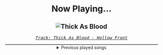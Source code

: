 <div align="center"> 
<h1>Now Playing...</h1>

![Thick As Blood](https://i.scdn.co/image/ab67616d00001e02d8a1f224d1e52b9bf338a7d4)
--
_<samp><a href="https://open.spotify.com/track/1ALVr49q6IjFtzMajHvaU9">Track: Thick As Blood - Hollow Front</a></samp>_

<div style="border: 1px #4B5054 solid"></div>
<details>
  <summary>
    Previous played songs
  </summary>
  <table>
    <thead>
      <tr>
        <th>
          Artist
        </th>
        <th>
          Song
        </th>
        <th>
          Link
        </th>
      </tr>
    </thead>
    <tbody>
      <tr><td>Hollow Front</td><td>Thick As Blood</td><td><a href="https://open.spotify.com/track/1ALVr49q6IjFtzMajHvaU9">https://open.spotify.com/track/1ALVr49q6IjFtzMajHvaU9</a></td></tr><tr><td>A Day To Remember</td><td>Miracle</td><td><a href="https://open.spotify.com/track/2ah5gOCogw00A62XBoepmc">https://open.spotify.com/track/2ah5gOCogw00A62XBoepmc</a></td></tr><tr><td>Imminence</td><td>Infectious</td><td><a href="https://open.spotify.com/track/7Aq4xs7pcJzKHczATqmiOY">https://open.spotify.com/track/7Aq4xs7pcJzKHczATqmiOY</a></td></tr><tr><td>Memphis May Fire</td><td>Death Inside</td><td><a href="https://open.spotify.com/track/7zInfRuot3nw0IWuSPYkkT">https://open.spotify.com/track/7zInfRuot3nw0IWuSPYkkT</a></td></tr><tr><td>Motionless In White</td><td>Scoring The End Of The World (feat. Mick Gordon)</td><td><a href="https://open.spotify.com/track/0Tkgl0sQyr6QO0IGmS8aa5">https://open.spotify.com/track/0Tkgl0sQyr6QO0IGmS8aa5</a></td></tr><tr><td>Daddyphatsnaps</td><td>Switch</td><td><a href="https://open.spotify.com/track/3NavWarj87gt87e8TgztYC">https://open.spotify.com/track/3NavWarj87gt87e8TgztYC</a></td></tr><tr><td>Bayside</td><td>How To Ruin Everything (Patience) [feat. Ice Nine Kills]</td><td><a href="https://open.spotify.com/track/7Fl0b9D0scfhSmflkS9YLE">https://open.spotify.com/track/7Fl0b9D0scfhSmflkS9YLE</a></td></tr><tr><td>HalaCG</td><td>Bad B!tch Magic</td><td><a href="https://open.spotify.com/track/2oCngs47O7ncIeMTpxbTGl">https://open.spotify.com/track/2oCngs47O7ncIeMTpxbTGl</a></td></tr><tr><td>Imminence</td><td>Jaded</td><td><a href="https://open.spotify.com/track/6syEBcinz3tRLPwM9Kdemo">https://open.spotify.com/track/6syEBcinz3tRLPwM9Kdemo</a></td></tr><tr><td>Nonpoint</td><td>Generation Idiot</td><td><a href="https://open.spotify.com/track/589bxq7vfH9S5xsf6QZYLz">https://open.spotify.com/track/589bxq7vfH9S5xsf6QZYLz</a></td></tr><tr><td>Nonpoint</td><td>Generation Idiot</td><td><a href="https://open.spotify.com/track/589bxq7vfH9S5xsf6QZYLz">https://open.spotify.com/track/589bxq7vfH9S5xsf6QZYLz</a></td></tr><tr><td>Nonpoint</td><td>Generation Idiot</td><td><a href="https://open.spotify.com/track/589bxq7vfH9S5xsf6QZYLz">https://open.spotify.com/track/589bxq7vfH9S5xsf6QZYLz</a></td></tr><tr><td>Nonpoint</td><td>Generation Idiot</td><td><a href="https://open.spotify.com/track/589bxq7vfH9S5xsf6QZYLz">https://open.spotify.com/track/589bxq7vfH9S5xsf6QZYLz</a></td></tr><tr><td>Nonpoint</td><td>Generation Idiot</td><td><a href="https://open.spotify.com/track/589bxq7vfH9S5xsf6QZYLz">https://open.spotify.com/track/589bxq7vfH9S5xsf6QZYLz</a></td></tr><tr><td>Nonpoint</td><td>Generation Idiot</td><td><a href="https://open.spotify.com/track/589bxq7vfH9S5xsf6QZYLz">https://open.spotify.com/track/589bxq7vfH9S5xsf6QZYLz</a></td></tr><tr><td>Nonpoint</td><td>Generation Idiot</td><td><a href="https://open.spotify.com/track/589bxq7vfH9S5xsf6QZYLz">https://open.spotify.com/track/589bxq7vfH9S5xsf6QZYLz</a></td></tr><tr><td>Nonpoint</td><td>Generation Idiot</td><td><a href="https://open.spotify.com/track/589bxq7vfH9S5xsf6QZYLz">https://open.spotify.com/track/589bxq7vfH9S5xsf6QZYLz</a></td></tr><tr><td>Nonpoint</td><td>Generation Idiot</td><td><a href="https://open.spotify.com/track/589bxq7vfH9S5xsf6QZYLz">https://open.spotify.com/track/589bxq7vfH9S5xsf6QZYLz</a></td></tr><tr><td>Nonpoint</td><td>Generation Idiot</td><td><a href="https://open.spotify.com/track/589bxq7vfH9S5xsf6QZYLz">https://open.spotify.com/track/589bxq7vfH9S5xsf6QZYLz</a></td></tr><tr><td>Upon A Burning Body</td><td>Til The Break Of Dawn</td><td><a href="https://open.spotify.com/track/3WVn0gvyTieYW9EChblv1F">https://open.spotify.com/track/3WVn0gvyTieYW9EChblv1F</a></td></tr>
    </tbody>
  </table>
</details>

</div>
